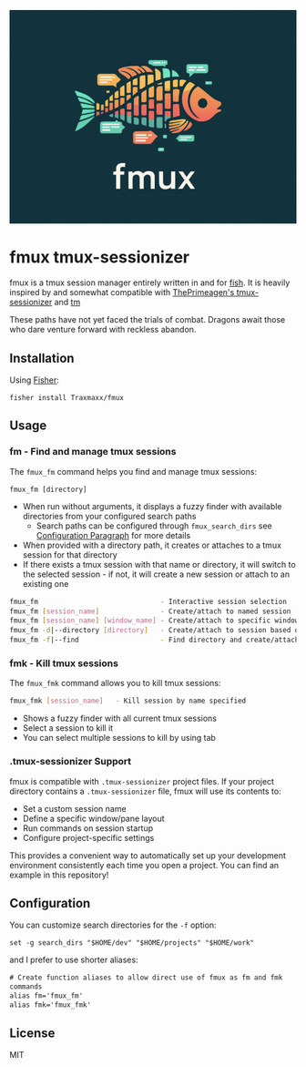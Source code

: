 ![logo with a fish in it](logo.png)
# fmux tmux-sessionizer

fmux is a tmux session manager entirely written in and for [fish](https://fishshell.com). It is heavily inspired by and somewhat compatible with [ThePrimeagen's tmux-sessionizer](https://github.com/ThePrimeagen/tmux-sessionizer/tree/master) and [tm](https://brettterpstra.com/2019/12/17/tm-wrapper-for-tmux-redux-with-fish-tab-completion)

 These paths have not yet faced the trials of combat. Dragons await those who dare venture forward with reckless abandon.

## Installation

Using [Fisher](https://github.com/jorgebucaran/fisher):

```
fisher install Traxmaxx/fmux
```

## Usage

### fm - Find and manage tmux sessions

The `fmux_fm` command helps you find and manage tmux sessions:

```
fmux_fm [directory]
```

- When run without arguments, it displays a fuzzy finder with available directories from your configured search paths
	* Search paths can be configured through `fmux_search_dirs` see [Configuration Paragraph](#configuration) for more details
- When provided with a directory path, it creates or attaches to a tmux session for that directory
- If there exists a tmux session with that name or directory, it will switch to the selected session - if not, it will create a new session or attach to an existing one

```bash
fmux_fm                              - Interactive session selection
fmux_fm [session_name]               - Create/attach to named session
fmux_fm [session_name] [window_name] - Create/attach to specific window
fmux_fm -d|--directory [directory]   - Create/attach to session based on directory
fmux_fm -f|--find                    - Find directory and create/attach to session
```

### fmk - Kill tmux sessions

The `fmux_fmk` command allows you to kill tmux sessions:

```bash
fmux_fmk [session_name]   - Kill session by name specified
```

- Shows a fuzzy finder with all current tmux sessions
- Select a session to kill it
- You can select multiple sessions to kill by using tab

### .tmux-sessionizer Support

fmux is compatible with `.tmux-sessionizer` project files. If your project directory contains a `.tmux-sessionizer` file, fmux will use its contents to:

- Set a custom session name
- Define a specific window/pane layout
- Run commands on session startup
- Configure project-specific settings

This provides a convenient way to automatically set up your development environment consistently each time you open a project. You can find an example in this repository!

## Configuration

You can customize search directories for the `-f` option:

```fish
set -g search_dirs "$HOME/dev" "$HOME/projects" "$HOME/work"
```

and I prefer to use shorter aliases:

```fish
# Create function aliases to allow direct use of fmux as fm and fmk commands
alias fm='fmux_fm'
alias fmk='fmux_fmk'
```

## License

MIT